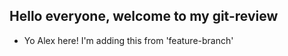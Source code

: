 ## Hello everyone, welcome to my git-review

- Yo Alex here! 
I'm adding this from 'feature-branch'
    